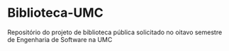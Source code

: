 # Biblioteca-UMC
Repositório do projeto de biblioteca pública solicitado no oitavo semestre de Engenharia de Software na UMC
